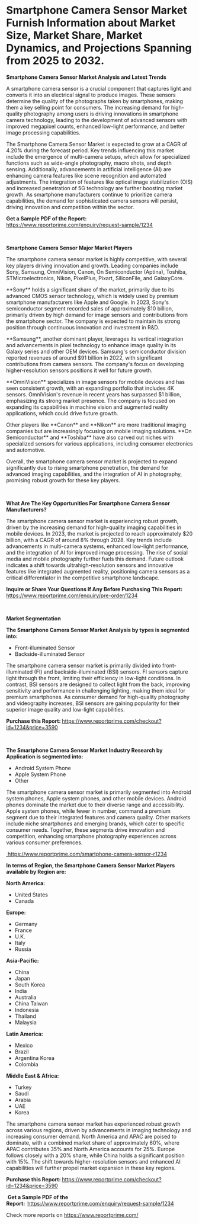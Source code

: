 <p><h1>Smartphone Camera Sensor Market Furnish Information about Market Size, Market Share, Market Dynamics, and Projections Spanning from 2025 to 2032.</h1></p><p><strong>Smartphone Camera Sensor Market Analysis and Latest Trends</strong></p>
<p><p>A smartphone camera sensor is a crucial component that captures light and converts it into an electrical signal to produce images. These sensors determine the quality of the photographs taken by smartphones, making them a key selling point for consumers. The increasing demand for high-quality photography among users is driving innovations in smartphone camera technology, leading to the development of advanced sensors with improved megapixel counts, enhanced low-light performance, and better image processing capabilities.</p><p>The Smartphone Camera Sensor Market is expected to grow at a CAGR of 4.20% during the forecast period. Key trends influencing this market include the emergence of multi-camera setups, which allow for specialized functions such as wide-angle photography, macro shots, and depth sensing. Additionally, advancements in artificial intelligence (AI) are enhancing camera features like scene recognition and automated adjustments. The integration of features like optical image stabilization (OIS) and increased penetration of 5G technology are further boosting market growth. As smartphone manufacturers continue to prioritize camera capabilities, the demand for sophisticated camera sensors will persist, driving innovation and competition within the sector.</p></p>
<p><strong>Get a Sample PDF of the Report:&nbsp;</strong> <a href="https://www.reportprime.com/enquiry/request-sample/1234?utm_campaign=2643&utm_medium=2&utm_source=Github&utm_content=ia&utm_term=18032025&utm_id=smartphone-camera-sensor">https://www.reportprime.com/enquiry/request-sample/1234</a></p>
<p>&nbsp;</p>
<p><strong>Smartphone Camera Sensor Major Market Players</strong></p>
<p><p>The smartphone camera sensor market is highly competitive, with several key players driving innovation and growth. Leading companies include Sony, Samsung, OmniVision, Canon, On Semiconductor (Aptina), Toshiba, STMicroelectronics, Nikon, PixelPlus, Pixart, SiliconFile, and GalaxyCore.</p><p>**Sony** holds a significant share of the market, primarily due to its advanced CMOS sensor technology, which is widely used by premium smartphone manufacturers like Apple and Google. In 2023, Sony's semiconductor segment recorded sales of approximately $10 billion, primarily driven by high demand for image sensors and contributions from the smartphone sector. The company is expected to maintain its strong position through continuous innovation and investment in R&D.</p><p>**Samsung**, another dominant player, leverages its vertical integration and advancements in pixel technology to enhance image quality in its Galaxy series and other OEM devices. Samsung's semiconductor division reported revenues of around $91 billion in 2022, with significant contributions from camera sensors. The company's focus on developing higher-resolution sensors positions it well for future growth.</p><p>**OmniVision** specializes in image sensors for mobile devices and has seen consistent growth, with an expanding portfolio that includes 4K sensors. OmniVision's revenue in recent years has surpassed $1 billion, emphasizing its strong market presence. The company is focused on expanding its capabilities in machine vision and augmented reality applications, which could drive future growth.</p><p>Other players like **Canon** and **Nikon** are more traditional imaging companies but are increasingly focusing on mobile imaging solutions. **On Semiconductor** and **Toshiba** have also carved out niches with specialized sensors for various applications, including consumer electronics and automotive.</p><p>Overall, the smartphone camera sensor market is projected to expand significantly due to rising smartphone penetration, the demand for advanced imaging capabilities, and the integration of AI in photography, promising robust growth for these key players.</p></p>
<p>&nbsp;</p>
<p><strong>What Are The Key Opportunities For Smartphone Camera Sensor Manufacturers?</strong></p>
<p><p>The smartphone camera sensor market is experiencing robust growth, driven by the increasing demand for high-quality imaging capabilities in mobile devices. In 2023, the market is projected to reach approximately $20 billion, with a CAGR of around 8% through 2028. Key trends include advancements in multi-camera systems, enhanced low-light performance, and the integration of AI for improved image processing. The rise of social media and mobile photography further fuels this demand. Future outlook indicates a shift towards ultrahigh-resolution sensors and innovative features like integrated augmented reality, positioning camera sensors as a critical differentiator in the competitive smartphone landscape.</p></p>
<p><strong>Inquire or Share Your Questions If Any Before Purchasing This Report:</strong> <a href="https://www.reportprime.com/enquiry/pre-order/1234?utm_campaign=2643&utm_medium=2&utm_source=Github&utm_content=ia&utm_term=18032025&utm_id=smartphone-camera-sensor">https://www.reportprime.com/enquiry/pre-order/1234</a></p>
<p>&nbsp;</p>
<p><strong>Market Segmentation</strong></p>
<p><strong>The Smartphone Camera Sensor Market Analysis by types is segmented into:</strong></p>
<p><ul><li>Front-illuminated Sensor</li><li>Backside-illuminated Sensor</li></ul></p>
<p><p>The smartphone camera sensor market is primarily divided into front-illuminated (FI) and backside-illuminated (BSI) sensors. FI sensors capture light through the front, limiting their efficiency in low-light conditions. In contrast, BSI sensors are designed to collect light from the back, improving sensitivity and performance in challenging lighting, making them ideal for premium smartphones. As consumer demand for high-quality photography and videography increases, BSI sensors are gaining popularity for their superior image quality and low-light capabilities.</p></p>
<p><strong>Purchase this Report:&nbsp;</strong><a href="https://www.reportprime.com/checkout?id=1234&price=3590&utm_campaign=2643&utm_medium=2&utm_source=Github&utm_content=ia&utm_term=18032025&utm_id=smartphone-camera-sensor">https://www.reportprime.com/checkout?id=1234&price=3590</a></p>
<p>&nbsp;</p>
<p><strong>The Smartphone Camera Sensor Market Industry Research by Application is segmented into:</strong></p>
<p><ul><li>Android System Phone</li><li>Apple System Phone</li><li>Other</li></ul></p>
<p><p>The smartphone camera sensor market is primarily segmented into Android system phones, Apple system phones, and other mobile devices. Android phones dominate the market due to their diverse range and accessibility. Apple system phones, while fewer in number, command a premium segment due to their integrated features and camera quality. Other markets include niche smartphones and emerging brands, which cater to specific consumer needs. Together, these segments drive innovation and competition, enhancing smartphone photography experiences across various consumer preferences.</p></p>
<p><a href="https://www.reportprime.com/smartphone-camera-sensor-r1234?utm_campaign=2643&utm_medium=2&utm_source=Github&utm_content=ia&utm_term=18032025&utm_id=smartphone-camera-sensor">&nbsp;https://www.reportprime.com/smartphone-camera-sensor-r1234</a></p>
<p><strong>In terms of Region, the Smartphone Camera Sensor Market Players available by Region are:</strong></p>
<p>
    <p> <strong> North America: </strong>
        <ul>
            <li>United States</li>
            <li>Canada</li>
        </ul>
        </p> 
    <p> <strong> Europe: </strong>
        <ul>
            <li>Germany</li>
            <li>France</li>
            <li>U.K.</li>
            <li>Italy</li>
            <li>Russia</li>
        </ul>
        </p> 
    <p> <strong> Asia-Pacific: </strong>
        <ul>
            <li>China</li>
            <li>Japan</li>
            <li>South Korea</li>
            <li>India</li>
            <li>Australia</li>
            <li>China Taiwan</li>
            <li>Indonesia</li>
            <li>Thailand</li>
            <li>Malaysia</li>
        </ul>
        </p> 
    <p> <strong> Latin America: </strong>
        <ul>
            <li>Mexico</li>
            <li>Brazil</li>
            <li>Argentina Korea</li>
            <li>Colombia</li>
        </ul>
        </p> 
    <p> <strong> Middle East & Africa: </strong>
        <ul>
            <li>Turkey</li>
            <li>Saudi</li>
            <li>Arabia</li>
            <li>UAE</li>
            <li>Korea</li>
        </ul>
    </p>
    </p>
<p><p>The smartphone camera sensor market has experienced robust growth across various regions, driven by advancements in imaging technology and increasing consumer demand. North America and APAC are poised to dominate, with a combined market share of approximately 60%, where APAC contributes 35% and North America accounts for 25%. Europe follows closely with a 20% share, while China holds a significant position with 15%. The shift towards higher-resolution sensors and enhanced AI capabilities will further propel market expansion in these key regions.</p></p>
<p><strong>Purchase this Report: </strong><a href="https://www.reportprime.com/checkout?id=1234&price=3590&utm_campaign=2643&utm_medium=2&utm_source=Github&utm_content=ia&utm_term=18032025&utm_id=smartphone-camera-sensor">https://www.reportprime.com/checkout?id=1234&price=3590</a></p>
<p>&nbsp;<strong>Get a Sample PDF of the Report:&nbsp;&nbsp;</strong><a href="https://www.reportprime.com/enquiry/request-sample/1234?utm_campaign=2643&utm_medium=2&utm_source=Github&utm_content=ia&utm_term=18032025&utm_id=smartphone-camera-sensor">https://www.reportprime.com/enquiry/request-sample/1234</a></p>
<p><strong></strong></p>
<p>Check more reports on <a href="https://www.reportprime.com/?utm_campaign=2643&utm_medium=2&utm_source=Github&utm_content=ia&utm_term=18032025&utm_id=smartphone-camera-sensor">https://www.reportprime.com/</a></p>